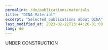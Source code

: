 ```yaml
---
permalink: /de/publications/materials
title: "DINA Material"
excerpt: "Selected publications about DINA"
last_modified_at: 2023-02-22T13:44:26-01:00
lang: de
---
```


UNDER CONSTRUCTION
